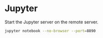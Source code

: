 # Jupyter

Start the Jupyter server on the remote server.

```bash
jupyter notebook --no-browser --port=8890
```
